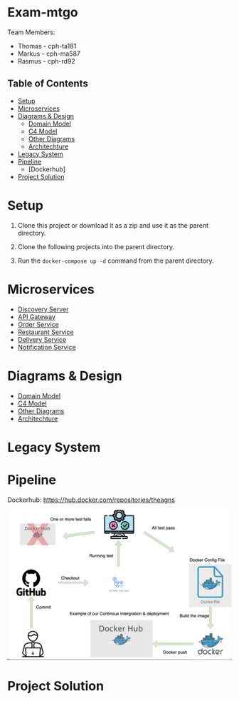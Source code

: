 # Exam-mtgo

Team Members:
- Thomas - cph-ta181
- Markus - cph-ma587
- Rasmus - cph-rd92

## Table of Contents
- [Setup](#setup)
- [Microservices](#microservices)
- [Diagrams & Design](#diagrams)
  - [Domain Model](#domain-model)
  - [C4 Model](#C4)
  - [Other Diagrams](#other)
  - [Architechture](#architechture)
- [Legacy System](#legacy-system)
- [Pipeline](#pipeline)
  - [Dockerhub]
- [Project Solution](#project-solution)

# Setup

1. Clone this project or download it as a zip and use it as the parent directory.

2. Clone the following projects into the parent directory.

3. Run the `docker-compose up -d` command from the parent directory.

# Microservices

- [Discovery Server](https://github.com/MRT-exam/exam-discovery-server)
- [API Gateway](https://github.com/MRT-exam/exam-api-gateway)
- [Order Service](https://github.com/MRT-exam/exam-order-service)
- [Restaurant Service](https://github.com/MRT-exam/exam-restaurant-service)
- [Delivery Service](https://github.com/MRT-exam/exam-delivery-service)
- [Notification Service](https://github.com/MRT-exam/exam-notification-service)

# Diagrams & Design

- [Domain Model](#domain-model)
- [C4 Model](#C4)
- [Other Diagrams](#other)
- [Architechture](#architechture)

# Legacy System

# Pipeline
Dockerhub: https://hub.docker.com/repositories/theagns

![Pipeline Screenshot](pipelines.png)

# Project Solution

